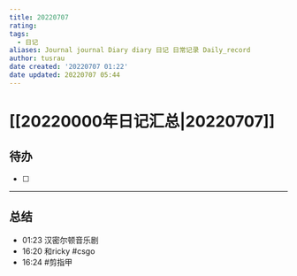 ```yaml
---
title: 20220707
rating:
tags:
  - 日记
aliases: Journal journal Diary diary 日记 日常记录 Daily_record
author: tusrau
date created: '20220707 01:22'
date updated: 20220707 05:44
---
```


# [[20220000年日记汇总|20220707]]

## 待办

- [ ]

---

## 总结

- 01:23 汉密尔顿音乐剧<br>
- 16:20 和ricky #csgo
- 16:24 #剪指甲
